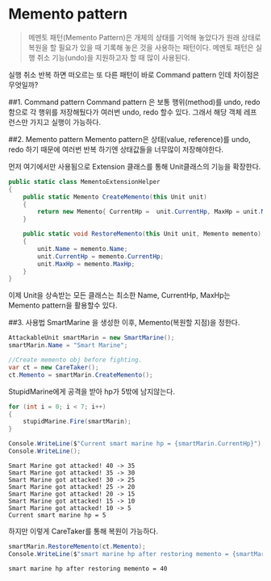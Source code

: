 # Memento pattern

>메멘토 패턴(Memento Pattern)은 개체의 상태를 기억해 놓았다가 원래 상태로 복원을 할 필요가 있을 때 기록해 놓은 것을 사용하는 패턴이다. 메멘토 패턴은 실행 취소 기능(undo)을 지원하고자 할 때 많이 사용된다.


실행 취소 반복 하면 떠오르는 또 다른 패턴이 바로 Command pattern 인데 차이점은 무엇일까?

##1. Command pattern
Command pattern 은 보통 행위(method)를 undo, redo 함으로 각 행위를 저장해뒀다가 여러번 undo, redo 할수 있다. 그래서 해당 객체 레프런스만 가지고 실행이 가능하다.

##2. Memento pattern
Memento pattern은 상태(value, reference)를 undo, redo 하기 때문에 여러번 반복 하기엔  상태값들을 너무많이 저장해야한다.

먼저 여기에서만 사용됨으로 Extension 클래스를 통해 Unit클래스의 기능을 확장한다.
```cs
public static class MementoExtensionHelper
{
    public static Memento CreateMemento(this Unit unit)
    {
        return new Memento{ CurrentHp =  unit.CurrentHp, MaxHp = unit.MaxHp, Name = unit.Name};
    }

    public static void RestoreMemento(this Unit unit, Memento memento)
    {
        unit.Name = memento.Name;
        unit.CurrentHp = memento.CurrentHp;
        unit.MaxHp = memento.MaxHp;
    }
}
```
이제 Unit을 상속받는 모든 클래스는 최소한 Name, CurrentHp, MaxHp는 Memento pattern을 활용할수 있다.

##3. 사용법
SmartMarine 을 생성한 이후, Memento(복원할 지점)을 정한다.
```cs
AttackableUnit smartMarin = new SmartMarine();
smartMarin.Name = "Smart Marine";

//Create memento obj before fighting.
var ct = new CareTaker();
ct.Memento = smartMarin.CreateMemento();
```

StupidMarine에게 공격을 받아 hp가 5밖에 남지않는다.
```cs
for (int i = 0; i < 7; i++)
{
    stupidMarine.Fire(smartMarin);
}

Console.WriteLine($"Current smart marine hp = {smartMarin.CurrentHp}");
Console.WriteLine();
```
```
Smart Marine got attacked! 40 -> 35
Smart Marine got attacked! 35 -> 30
Smart Marine got attacked! 30 -> 25
Smart Marine got attacked! 25 -> 20
Smart Marine got attacked! 20 -> 15
Smart Marine got attacked! 15 -> 10
Smart Marine got attacked! 10 -> 5
Current smart marine hp = 5
```

하지만 이렇게 CareTaker를 통해 복원이 가능하다.
```cs
smartMarin.RestoreMemento(ct.Memento);
Console.WriteLine($"smart marine hp after restoring memento = {smartMarin.CurrentHp}");
```
```
smart marine hp after restoring memento = 40
```
